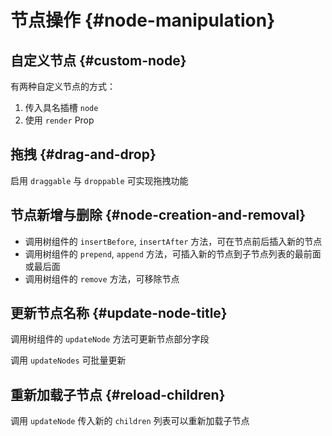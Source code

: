# 节点操作 {#node-manipulation}

## 自定义节点 {#custom-node}

有两种自定义节点的方式：

1. 传入具名插槽 `node`
2. 使用 `render` Prop

<CodeDemo component="CustomNode" />

## 拖拽 {#drag-and-drop}

启用 `draggable` 与 `droppable` 可实现拖拽功能

<CodeDemo component="DragAndDrop" />

## 节点新增与删除 {#node-creation-and-removal}

- 调用树组件的 `insertBefore`, `insertAfter` 方法，可在节点前后插入新的节点
- 调用树组件的 `prepend`, `append` 方法，可插入新的节点到子节点列表的最前面或最后面
- 调用树组件的 `remove` 方法，可移除节点

<CodeDemo component="NodeCreationAndRemoval" />

## 更新节点名称 {#update-node-title}

调用树组件的 `updateNode` 方法可更新节点部分字段

调用 `updateNodes` 可批量更新

<CodeDemo component="UpdateNodeTitle" />

## 重新加载子节点 {#reload-children}

调用 `updateNode` 传入新的 `children` 列表可以重新加载子节点

<CodeDemo component="ReloadChildren" />
